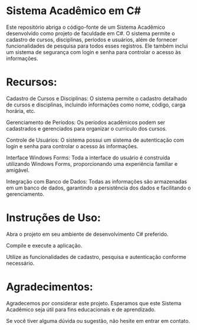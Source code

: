 # Sistema Acadêmico em C#

Este repositório abriga o código-fonte de um Sistema Acadêmico desenvolvido como projeto de faculdade em C#. 
O sistema permite o cadastro de cursos, disciplinas, períodos e usuários, além de fornecer funcionalidades de pesquisa para todos esses registros. 
Ele também inclui um sistema de segurança com login e senha para controlar o acesso às informações.

# Recursos:

Cadastro de Cursos e Disciplinas: O sistema permite o cadastro detalhado de cursos e disciplinas, incluindo informações como nome, código, carga horária, etc.

Gerenciamento de Períodos: Os períodos acadêmicos podem ser cadastrados e gerenciados para organizar o currículo dos cursos.

Controle de Usuários: O sistema possui um sistema de autenticação com login e senha para controlar o acesso às informações.

Interface Windows Forms: Toda a interface do usuário é construída utilizando Windows Forms, proporcionando uma experiência familiar e amigável.

Integração com Banco de Dados: Todas as informações são armazenadas em um banco de dados, garantindo a persistência dos dados e facilitando o gerenciamento.

# Instruções de Uso: 

Abra o projeto em seu ambiente de desenvolvimento C# preferido.

Compile e execute a aplicação.

Utilize as funcionalidades de cadastro, pesquisa e autenticação conforme necessário.

# Agradecimentos:

Agradecemos por considerar este projeto. Esperamos que este Sistema Acadêmico seja útil para fins educacionais e de aprendizado. 

Se você tiver alguma dúvida ou sugestão, não hesite em entrar em contato.
